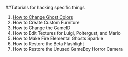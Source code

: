 ##Tutorials for hacking specific things

1. [How to Change Ghost Colors](tutorials/09_Ghost_Color.md)
2. How to Create Custom Furniture
3. How to Change the GameID
4. How to Edit Textures for Luigi, Poltergust, and Mario
5. How to Make Fire Elemental Ghosts Sparkle
6. How to Restore the Beta Flashlight
7. How to Restore the Unused GameBoy Horror Camera